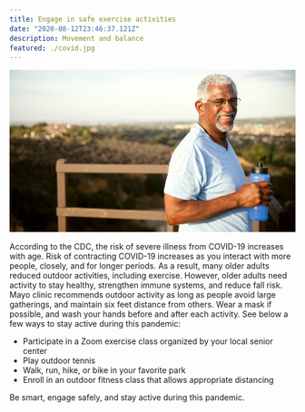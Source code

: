 ```yaml
---
title: Engage in safe exercise activities
date: "2020-08-12T23:46:37.121Z"
description: Movement and balance
featured: ./covid.jpg
---
```

![physical therapy house calls](./covid.jpg)

According to the CDC, the risk of severe illness from COVID-19 increases with age.  Risk of contracting COVID-19 increases as you interact with more people, closely, and for longer periods.  As a result, many older adults reduced outdoor activities, including exercise.  However, older adults need activity to stay healthy, strengthen immune systems, and reduce fall risk.  Mayo clinic recommends outdoor activity as long as people avoid large gatherings, and maintain six feet distance from others.  Wear a mask if possible, and wash your hands before and after each activity.  See below a few ways to stay active during this pandemic:

- Participate in a Zoom exercise class organized by your local senior center
- Play outdoor tennis
- Walk, run, hike, or bike in your favorite park
- Enroll in an outdoor fitness class that allows appropriate distancing

Be smart, engage safely, and stay active during this pandemic.